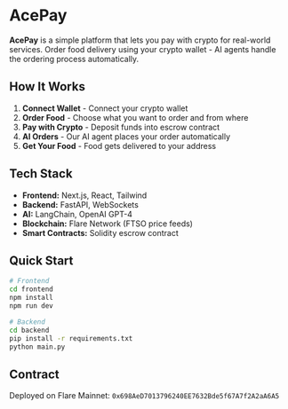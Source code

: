# AcePay

**AcePay** is a simple platform that lets you pay with crypto for real-world services. Order food delivery using your crypto wallet - AI agents handle the ordering process automatically.

## How It Works

1. **Connect Wallet** - Connect your crypto wallet  
2. **Order Food** - Choose what you want to order and from where
3. **Pay with Crypto** - Deposit funds into escrow contract
4. **AI Orders** - Our AI agent places your order automatically
5. **Get Your Food** - Food gets delivered to your address

## Tech Stack

- **Frontend:** Next.js, React, Tailwind
- **Backend:** FastAPI, WebSockets  
- **AI:** LangChain, OpenAI GPT-4
- **Blockchain:** Flare Network (FTSO price feeds)
- **Smart Contracts:** Solidity escrow contract

## Quick Start

```bash
# Frontend
cd frontend
npm install
npm run dev

# Backend  
cd backend
pip install -r requirements.txt
python main.py
```

## Contract

Deployed on Flare Mainnet: `0x698AeD7013796240EE7632Bde5f67A7f2A2aA6A5`